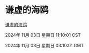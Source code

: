 # 谦虚的海鸥
[谦虚的海鸥](http://219.139.197.74:56308/qxdho/course/base/hotlink/index.php)

2024年 11月 03日 星期日 11:10:01 CST

2024年 11月 03日 星期日 03:10:01 GMT
